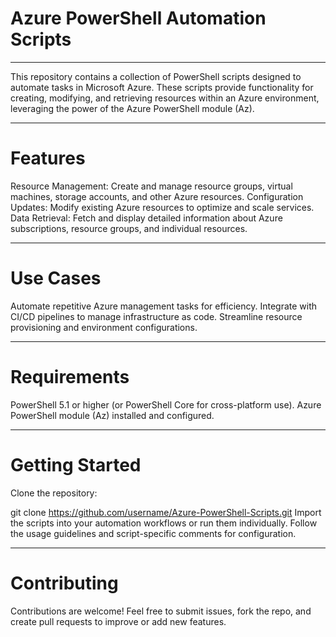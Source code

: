 # Azure PowerShell Automation Scripts
<hr>
This repository contains a collection of PowerShell scripts designed to automate tasks in Microsoft Azure. These scripts provide functionality for creating, modifying, and retrieving resources within an Azure environment, leveraging the power of the Azure PowerShell module (Az).

<hr>

# Features

Resource Management: Create and manage resource groups, virtual machines, storage accounts, and other Azure resources.
Configuration Updates: Modify existing Azure resources to optimize and scale services.
Data Retrieval: Fetch and display detailed information about Azure subscriptions, resource groups, and individual resources.

<hr>

# Use Cases

Automate repetitive Azure management tasks for efficiency.
Integrate with CI/CD pipelines to manage infrastructure as code.
Streamline resource provisioning and environment configurations.

<hr>

# Requirements

PowerShell 5.1 or higher (or PowerShell Core for cross-platform use).
Azure PowerShell module (Az) installed and configured.

<hr>

# Getting Started

Clone the repository:

git clone https://github.com/username/Azure-PowerShell-Scripts.git
Import the scripts into your automation workflows or run them individually.
Follow the usage guidelines and script-specific comments for configuration.

<hr>

# Contributing

Contributions are welcome! Feel free to submit issues, fork the repo, and create pull requests to improve or add new features.